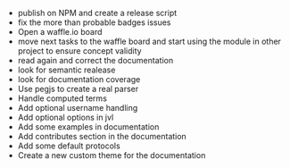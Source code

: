 + publish on NPM and create a release script
+ fix the more than probable badges issues
+ Open a waffle.io board
+ move next tasks to the waffle board and start using the module in other project to ensure concept validity
+ read again and correct the documentation
+ look for semantic realease
+ look for documentation coverage
+ Use pegjs to create a real parser
+ Handle computed terms 
+ Add optional username handling
+ Add optional options in jvl
+ Add some examples in documentation
+ Add contributes section in the documentation
+ Add some default protocols
+ Create a new custom theme for the documentation